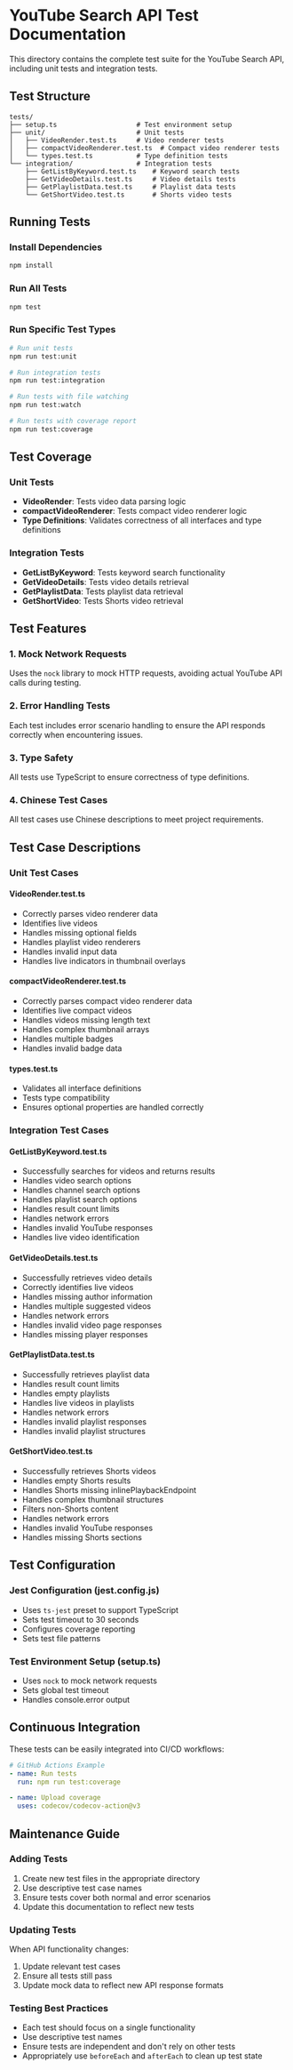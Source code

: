 # YouTube Search API Test Documentation

This directory contains the complete test suite for the YouTube Search API, including unit tests and integration tests.

## Test Structure

```
tests/
├── setup.ts                    # Test environment setup
├── unit/                       # Unit tests
│   ├── VideoRender.test.ts     # Video renderer tests
│   ├── compactVideoRenderer.test.ts  # Compact video renderer tests
│   └── types.test.ts           # Type definition tests
└── integration/                # Integration tests
    ├── GetListByKeyword.test.ts    # Keyword search tests
    ├── GetVideoDetails.test.ts     # Video details tests
    ├── GetPlaylistData.test.ts     # Playlist data tests
    └── GetShortVideo.test.ts       # Shorts video tests
```

## Running Tests

### Install Dependencies

```bash
npm install
```

### Run All Tests

```bash
npm test
```

### Run Specific Test Types

```bash
# Run unit tests
npm run test:unit

# Run integration tests
npm run test:integration

# Run tests with file watching
npm run test:watch

# Run tests with coverage report
npm run test:coverage
```

## Test Coverage

### Unit Tests

- **VideoRender**: Tests video data parsing logic
- **compactVideoRenderer**: Tests compact video renderer logic
- **Type Definitions**: Validates correctness of all interfaces and type definitions

### Integration Tests

- **GetListByKeyword**: Tests keyword search functionality
- **GetVideoDetails**: Tests video details retrieval
- **GetPlaylistData**: Tests playlist data retrieval
- **GetShortVideo**: Tests Shorts video retrieval

## Test Features

### 1. Mock Network Requests

Uses the `nock` library to mock HTTP requests, avoiding actual YouTube API calls during testing.

### 2. Error Handling Tests

Each test includes error scenario handling to ensure the API responds correctly when encountering issues.

### 3. Type Safety

All tests use TypeScript to ensure correctness of type definitions.

### 4. Chinese Test Cases

All test cases use Chinese descriptions to meet project requirements.

## Test Case Descriptions

### Unit Test Cases

#### VideoRender.test.ts

- Correctly parses video renderer data
- Identifies live videos
- Handles missing optional fields
- Handles playlist video renderers
- Handles invalid input data
- Handles live indicators in thumbnail overlays

#### compactVideoRenderer.test.ts

- Correctly parses compact video renderer data
- Identifies live compact videos
- Handles videos missing length text
- Handles complex thumbnail arrays
- Handles multiple badges
- Handles invalid badge data

#### types.test.ts

- Validates all interface definitions
- Tests type compatibility
- Ensures optional properties are handled correctly

### Integration Test Cases

#### GetListByKeyword.test.ts

- Successfully searches for videos and returns results
- Handles video search options
- Handles channel search options
- Handles playlist search options
- Handles result count limits
- Handles network errors
- Handles invalid YouTube responses
- Handles live video identification

#### GetVideoDetails.test.ts

- Successfully retrieves video details
- Correctly identifies live videos
- Handles missing author information
- Handles multiple suggested videos
- Handles network errors
- Handles invalid video page responses
- Handles missing player responses

#### GetPlaylistData.test.ts

- Successfully retrieves playlist data
- Handles result count limits
- Handles empty playlists
- Handles live videos in playlists
- Handles network errors
- Handles invalid playlist responses
- Handles invalid playlist structures

#### GetShortVideo.test.ts

- Successfully retrieves Shorts videos
- Handles empty Shorts results
- Handles Shorts missing inlinePlaybackEndpoint
- Handles complex thumbnail structures
- Filters non-Shorts content
- Handles network errors
- Handles invalid YouTube responses
- Handles missing Shorts sections

## Test Configuration

### Jest Configuration (jest.config.js)

- Uses `ts-jest` preset to support TypeScript
- Sets test timeout to 30 seconds
- Configures coverage reporting
- Sets test file patterns

### Test Environment Setup (setup.ts)

- Uses `nock` to mock network requests
- Sets global test timeout
- Handles console.error output

## Continuous Integration

These tests can be easily integrated into CI/CD workflows:

```yaml
# GitHub Actions Example
- name: Run tests
  run: npm run test:coverage

- name: Upload coverage
  uses: codecov/codecov-action@v3
```

## Maintenance Guide

### Adding Tests

1. Create new test files in the appropriate directory
2. Use descriptive test case names
3. Ensure tests cover both normal and error scenarios
4. Update this documentation to reflect new tests

### Updating Tests

When API functionality changes:

1. Update relevant test cases
2. Ensure all tests still pass
3. Update mock data to reflect new API response formats

### Testing Best Practices

- Each test should focus on a single functionality
- Use descriptive test names
- Ensure tests are independent and don't rely on other tests
- Appropriately use `beforeEach` and `afterEach` to clean up test state
